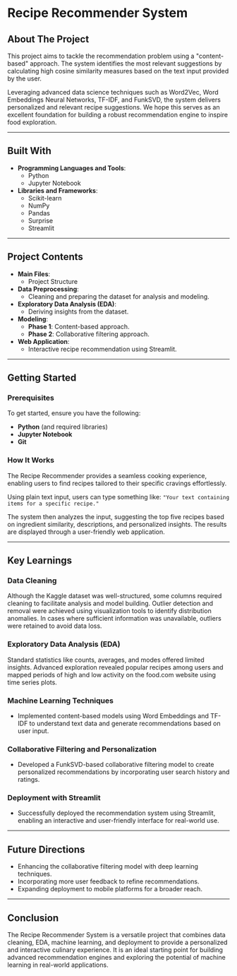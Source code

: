 # Recipe Recommender System

## About The Project
This project aims to tackle the recommendation problem using a "content-based" approach. The system identifies the most relevant suggestions by calculating high cosine similarity measures based on the text input provided by the user.

Leveraging advanced data science techniques such as Word2Vec, Word Embeddings Neural Networks, TF-IDF, and FunkSVD, the system delivers personalized and relevant recipe suggestions. We hope this serves as an excellent foundation for building a robust recommendation engine to inspire food exploration.

---

## Built With
- **Programming Languages and Tools**:
  - Python
  - Jupyter Notebook
- **Libraries and Frameworks**:
  - Scikit-learn
  - NumPy
  - Pandas
  - Surprise
  - Streamlit

---

## Project Contents
- **Main Files**:
  - Project Structure
- **Data Preprocessing**:
  - Cleaning and preparing the dataset for analysis and modeling.
- **Exploratory Data Analysis (EDA)**:
  - Deriving insights from the dataset.
- **Modeling**:
  - **Phase 1**: Content-based approach.
  - **Phase 2**: Collaborative filtering approach.
- **Web Application**:
  - Interactive recipe recommendation using Streamlit.

---

## Getting Started

### Prerequisites
To get started, ensure you have the following:
- **Python** (and required libraries)
- **Jupyter Notebook**
- **Git**

### How It Works
The Recipe Recommender provides a seamless cooking experience, enabling users to find recipes tailored to their specific cravings effortlessly.

Using plain text input, users can type something like:
`"Your text containing items for a specific recipe."`

The system then analyzes the input, suggesting the top five recipes based on ingredient similarity, descriptions, and personalized insights. The results are displayed through a user-friendly web application.

---

## Key Learnings

### Data Cleaning
Although the Kaggle dataset was well-structured, some columns required cleaning to facilitate analysis and model building. Outlier detection and removal were achieved using visualization tools to identify distribution anomalies. In cases where sufficient information was unavailable, outliers were retained to avoid data loss.

### Exploratory Data Analysis (EDA)
Standard statistics like counts, averages, and modes offered limited insights. Advanced exploration revealed popular recipes among users and mapped periods of high and low activity on the food.com website using time series plots.

### Machine Learning Techniques
- Implemented content-based models using Word Embeddings and TF-IDF to understand text data and generate recommendations based on user input.

### Collaborative Filtering and Personalization
- Developed a FunkSVD-based collaborative filtering model to create personalized recommendations by incorporating user search history and ratings.

### Deployment with Streamlit
- Successfully deployed the recommendation system using Streamlit, enabling an interactive and user-friendly interface for real-world use.

---

## Future Directions
- Enhancing the collaborative filtering model with deep learning techniques.
- Incorporating more user feedback to refine recommendations.
- Expanding deployment to mobile platforms for a broader reach.

---

## Conclusion
The Recipe Recommender System is a versatile project that combines data cleaning, EDA, machine learning, and deployment to provide a personalized and interactive culinary experience. It is an ideal starting point for building advanced recommendation engines and exploring the potential of machine learning in real-world applications.

